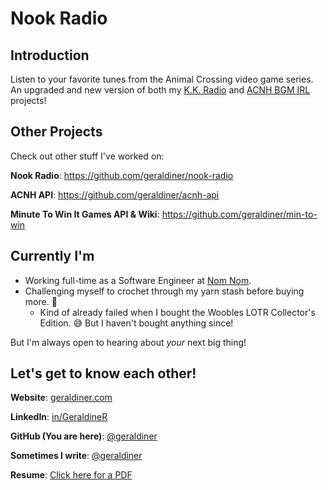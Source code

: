 # Nook Radio

## Introduction

Listen to your favorite tunes from the Animal Crossing video game series. An upgraded and new version of both my [K.K. Radio](https://github.com/geraldiner/kk-radio) and [ACNH BGM IRL](https://github.com/geraldiner/acnh-bgm-irl) projects!

## Other Projects

Check out other stuff I've worked on:

**Nook Radio**: https://github.com/geraldiner/nook-radio

**ACNH API**: https://github.com/geraldiner/acnh-api

**Minute To Win It Games API & Wiki**: https://github.com/geraldiner/min-to-win

## Currently I'm

- Working full-time as a Software Engineer at <a target="_blank" href="https://nomnomnow.com">Nom Nom</a>.
- Challenging myself to crochet through my yarn stash before buying more. 🤠
  - Kind of already failed when I bought the Woobles LOTR Collector's Edition. 😅 But I haven't bought anything since!

But I'm always open to hearing about _your_ next big thing!

## Let's get to know each other!

**Website**: [geraldiner.com](https://geraldiner.com)

**LinkedIn**: [in/GeraldineR](https://linkedin.com/in/geraldiner)

**GitHub (You are here)**: [@geraldiner](https://github.com/geraldiner)

**Sometimes I write**: [@geraldiner](https://geraldiner.hashnode.dev)

**Resume**: [Click here for a PDF](https://geraldiner.com/GeraldineRagsac_Resume_2025.pdf)
